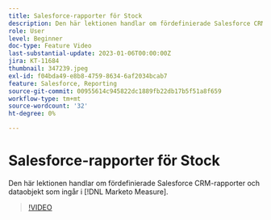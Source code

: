 ```yaml
---
title: Salesforce-rapporter för Stock
description: Den här lektionen handlar om fördefinierade Salesforce CRM-rapporter och dataobjekt som ingår i [!DNL Marketo Measure].
role: User
level: Beginner
doc-type: Feature Video
last-substantial-update: 2023-01-06T00:00:00Z
jira: KT-11684
thumbnail: 347239.jpeg
exl-id: f04bda49-e8b8-4759-8634-6af2034bcab7
feature: Salesforce, Reporting
source-git-commit: 00955614c945822dc1889fb22db17b5f51a8f659
workflow-type: tm+mt
source-wordcount: '32'
ht-degree: 0%

---
```


# Salesforce-rapporter för Stock

Den här lektionen handlar om fördefinierade Salesforce CRM-rapporter och dataobjekt som ingår i [!DNL Marketo Measure].

>[!VIDEO](https://video.tv.adobe.com/v/347239/?quality=12&learn=on)
